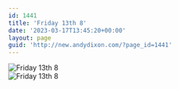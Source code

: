 ```yaml
---
id: 1441
title: 'Friday 13th 8'
date: '2023-03-17T13:45:20+00:00'
layout: page
guid: 'http://new.andydixon.com/?page_id=1441'
---
```


![Friday 13th 8](https://i0.wp.com/assets.g8x2.ldn.idrivee2-23.com/posters/Friday%2013th%208%2001.jpg?w=1200&ssl=1 "Friday 13th 8")  
![Friday 13th 8](https://i0.wp.com/assets.g8x2.ldn.idrivee2-23.com/posters/Friday%2013th%208%2002.jpg?w=1200&ssl=1 "Friday 13th 8")